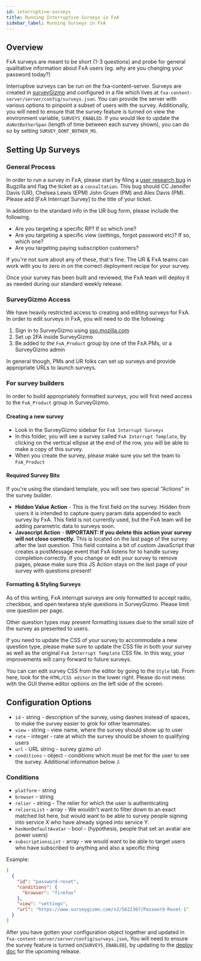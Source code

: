 ```yaml
---
id: interruptive-surveys
title: Running Interruptive Surveys in FxA
sidebar_label: Running Surveys in FxA
---
```


## Overview

FxA surveys are meant to be short (1-3 questions) and probe for general qualitative information about FxA users (eg. why are you changing your password today?)

Interruptive surveys can be run on the fxa-content-server. Surveys are created in [surveyGizmo](https://www.surveygizmo.com/) and configured in a file which lives at `fxa-content-server/server/config/surveys.json`. You can provide the server with various options to pinpoint a subset of users with the survey. Additionally,
you will need to ensure that the survey feature is turned
on view the environment variable, `SURVEYS_ENABLED`. If you would like to update the `doNotBotherSpan` (length of time between each survey shown), you can do so by setting `SURVEY_DONT_BOTHER_MS`.

## Setting Up Surveys

### General Process

In order to run a survey in FxA, please start by filing a [user research bug](https://bugzilla.mozilla.org/enter_bug.cgi?product=User%20Research) in Bugzilla and flag the ticket as a `consultation`. This bug should CC Jennifer Davis (UR), Chelsea Lewis (EPM) John Gruen (PM) and Alex Davis (PM). Please add [FxA Interrupt Survey] to the title of your ticket.

In addition to the standard info in the UR bug form, please include the following.

* Are you targeting a specific RP? If so which one?
* Are you targeting a specific view (settings, forgot password etc)? If so, which one?
* Are you targeting paying subscription customers?

If you're not sure about any of these, that's fine. The UR & FxA teams can work with you to zero in on the correct deployment recipe for your survey.

Once your survey has been built and reviewed, the FxA team will deploy it as needed during our standard weekly release.

### SurveyGizmo Access

We have heavily restricted access to creating and editing surveys for FxA. In order to edit surveys in FxA, you will need to do the following:

1. Sign in to SurveyGizmo using [sso.mozilla.com](https://sso.mozilla.com)
2. Set up 2FA inside SurveyGizmo
3. Be added to the `FxA_Product` group by one of the FxA PMs, or a SurveyGizmo admin

In general though, PMs and UR folks can set up surveys and provide appropriate URLs to launch surveys.

### For survey builders

In order to build appropriately formatted surveys, you will first need access to the `FxA_Product` group in SurveyGizmo.

#### Creating a new survey

* Look in the SurveyGizmo sidebar for `FxA Interrupt Surveys`
* In this folder, you will see a survey called `FxA Interrupt Template`, by clicking on the vertical ellipse at the end of the row, you will be able to make a copy of this survey.
* When you create the survey, please make sure you set the team to `FxA_Product`

#### Required Survey Bits

If you're using the standard template, you will see two special "Actions" in the survey builder.

* **Hidden Value Action** - This is the first field on the survey. Hidden from users it is intended to capture query param data appended to each survey by FxA. This field is not currently used, but the FxA team will be adding parametric data to surveys soon.
* **Javascript Action** - **IMPORTANT: If you delete this action your survey will not close correctly.** This is located on the last page of the survey after the last question. This field contains a bit of custom JavaScript that creates a postMessage event that FxA listens for to handle survey completion correctly. If you change or edit your survey to remove pages, please make sure this JS Action stays on the last page of your survey with questions present!

#### Formatting & Styling Surveys

As of this writing, FxA interrupt surveys are only formatted to accept radio, checkbox, and open textarea style questions in SurveyGizmo. Please limit one question per page.

Other question types may present formatting issues due to the small size of the survey as presented to users.

If you need to update the CSS of your survey to accommodate a new question type, please make sure to update the CSS file in both your survey as well as the original `FxA Interrupt Template` CSS file. In this way, your improvements will carry forward to future surveys.

You can can edit survey CSS from the editor by going to the `Style` tab. From here, look for the `HTML/CSS editor` in the lower right. Please do not mess with the GUI theme editor options on the left side of the screen.

## Configuration Options

* `id` - string - description of the survey, using dashes instead of spaces, to make the survey easier to grok for other teammates.
* `view` - string - view name, where the survey should show up to user
* `rate` - integer - rate at which the survey should be shown to qualifying users
* `url` - URL string - survey gizmo url
* `conditions` - object - conditions which must be met for the user to see the survey. Additional information below.⇩

### Conditions

* `platform` - string
* `browser` - string
* `relier` - string - The relier for which the user is authenticating
* `reliersList` - array - We wouldn't want to filter down to an exact matched list here, but would want to be able to survey people signing into service X who have already signed into service Y.
* `hasNonDefaultAvatar` - bool - (hypothesis, people that set an avatar are power users)
* `subscriptionsList` - array - we would want to be able to target users who have subscribed to anything and also a specific thing

Example:

```json
[
  {
    "id": "password-reset",
    "conditions": {
      "browser": "firefox"
    },
    "view": "settings",
    "url": "https://www.surveygizmo.com/s3/5622367/Password-Reset-1"
  }
]

```

After you have gotten your configuration object together and updated in `fxa-content-server/server/config/surveys.json`, You will need to ensure the survey feature is turned on(`SURVEYS_ENABLED`), by updating to the [deploy doc](https://docs.google.com/document/d/1lc5T1ZvQZlhXY6j1l_VMeQT9rs1mN7yYIcHbRPR2IbQ/edit) for the upcoming release.
